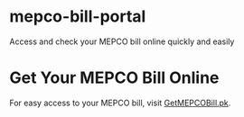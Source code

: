 # mepco-bill-portal
Access and check your MEPCO bill online quickly and easily
# Get Your MEPCO Bill Online

For easy access to your MEPCO bill, visit [GetMEPCOBill.pk](https://getmepcobill.pk).
